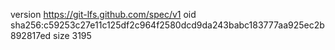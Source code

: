 version https://git-lfs.github.com/spec/v1
oid sha256:c59253c27e11c125df2c964f2580dcd9da243babc183777aa925ec2b892817ed
size 3195
